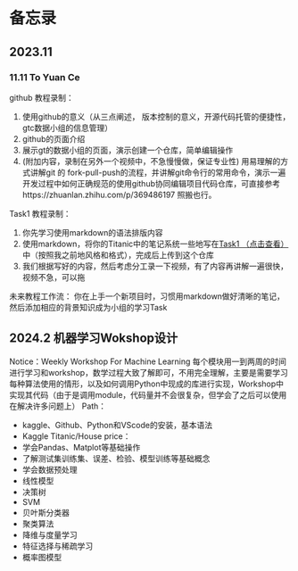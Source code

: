 # 备忘录  

## 2023.11
### 11.11 To Yuan Ce
github 教程录制：  
 1. 使用github的意义（从三点阐述， 版本控制的意义，开源代码托管的便捷性，gtc数据小组的信息管理）    
 2. github的页面介绍  
 3. 展示gt的数据小组的页面，演示创建一个仓库，简单编辑操作  
 4. (附加内容，录制在另外一个视频中，不急慢慢做，保证专业性)  用易理解的方式讲解git 的 fork-pull-push的流程，并讲解git命令行的常用命令，演示一遍开发过程中如何正确规范的使用github协同编辑项目代码仓库，可直接参考https://zhuanlan.zhihu.com/p/369486197 照搬也行。

Task1 教程录制： 
 1. 你先学习使用markdown的语法排版内容
 2. 使用markdown，将你的Titanic中的笔记系统一些地写在[Task1 （点击查看）](Task1.md)中（按照我之前地风格和格式），完成后上传到这个仓库
 3. 我们根据写好的内容，然后考虑分工录一下视频，有了内容再讲解一遍很快，视频不急，可以拖

未来教程工作流：
 你在上手一个新项目时，习惯用markdown做好清晰的笔记，然后添加相应的背景知识成为小组的学习Task

## 2024.2 机器学习Wokshop设计  
Notice：Weekly Workshop For Machine Learning
每个模块用一到两周的时间进行学习和workshop，数学过程大致了解即可，不用完全理解，主要是需要学习每种算法使用的情形，以及如何调用Python中现成的库进行实现，Workshop中实现其代码（由于是调用module，代码量并不会很复杂，但学会了之后可以使用在解决许多问题上）
Path：
- kaggle、Github、Python和VScode的安装，基本语法
- Kaggle Titanic/House price：
 - 学会Pandas、Matplot等基础操作
 - 了解测试集训练集、误差、检验、模型训练等基础概念
 - 学会数据预处理
- 线性模型
- 决策树
- SVM
- 贝叶斯分类器
- 聚类算法
- 降维与度量学习
- 特征选择与稀疏学习
- 概率图模型


